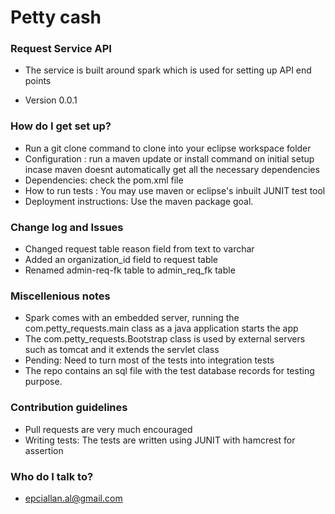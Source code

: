 # Petty cash #

### Request Service API  ###

* The service is built around spark which is used for setting up API end points

* Version 0.0.1

### How do I get set up? ###

* Run a git clone command to clone into your eclipse workspace folder
* Configuration : run a maven update or install command on initial setup incase maven doesnt automatically get all the necessary dependencies
* Dependencies: check the pom.xml file
* How to run tests : You may use maven or eclipse's inbuilt JUNIT test tool
* Deployment instructions: Use the maven package goal.

### Change log and Issues ###

* Changed request table reason field from text to varchar
* Added an organization_id field to request table
* Renamed admin-req-fk table to admin_req_fk table

### Miscellenious notes ###

* Spark comes with an embedded server, running the com.petty_requests.main class as a java application starts the app
* The com.petty_requests.Bootstrap class is used by external servers such as tomcat and it extends the servlet class
* Pending: Need to turn most of the tests into integration tests
* The repo contains an sql file with the test database records for testing purpose.



### Contribution guidelines ###

* Pull requests are very much encouraged
* Writing tests: The tests are written using JUNIT with hamcrest for assertion



### Who do I talk to? ###

* epciallan.al@gmail.com